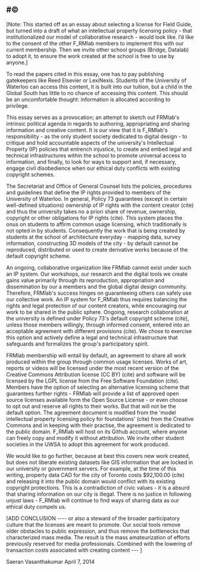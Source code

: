 #©
---
[Note: This started off as an essay about selecting a license for Field Guide, but turned into a draft of what an intellectual property licensing policy - that institutionalized our model of collaborative research - would look like. I’d like to the consent of the other F_RMlab members to implement this with our current membership. Then we invite other school groups (Bridge, Datalab) to adopt it, to ensure the work created at the school is free to use by anyone.]

To read the papers cited in this essay, one has to pay publishing gatekeepers like Reed Elsevier or LexiNexis. Students of the University of Waterloo can access this content, it is built into our tuition, but a child in the Global South has little to no chance of accessing this content. This should be an uncomfortable thought: information is allocated according to privilege.
 
This essay serves as a provocation; an attempt to sketch out FRMlab's intrinsic political agenda in regards to authoring, appropriating and sharing information and creative content. It is our view that it is F_RMlab's responsibility - as the only student society dedicated to digital design - to critique and hold accountable aspects of the university's Intellectual Property (IP) policies that entrench injustice, to create and embed legal and technical infrastructures within the school to promote universal access to information, and finally, to look for ways to support and, if necessary, engage civil disobedience when our ethical duty conflicts with existing copyright schemes.
 
The Secretariat and Office of General Counsel lists the policies, procedures and guidelines that define the IP rights provided to members of the University of Waterloo. In general, Policy 73 guarantees (except in certain well-defined situations) ownership of IP rights with the content creator (cite) and thus the university takes no a priori share of revenue, ownership, copyright or other obligations for IP rights (cite). This system places the onus on students to affirm common usage licensing, which traditionally is not opted in by students. Consequently the work that is being created by students at the school of architecture everyday - mapping data, survey information, constructing 3D models of the city - by default cannot be reproduced, distributed or used to create derivative works because of the default copyright scheme.
 
An ongoing, collaborative organization like FRMlab cannot exist under such an IP system. Our workshops, our research and the digital tools we create gains value primarily through its reproduction, appropriation and dissemination by our a members and the global digital design community. Therefore, FRMlab's success hinges on guaranteeing others can safely use our collective work. An IP system for F_RMlab thus requires balancing the rights and legal protection of our content creators, while encouraging our work to be shared in the public sphere. Ongoing, research collaboration at the university is defined under Policy 73's default copyright scheme (cite), unless those members willingly, through informed consent, entered into an acceptable agreement with different provisions (cite). We chose to exercise this option and actively define a legal and technical infrastructure that safeguards and formalizes the group's participatory spirit.
 
FRMlab membership will entail by default, an agreement to share all work produced within the group through common usage licenses. Works of art, reports or videos will be licensed under the most recent version of the Creative Commons Attribution license (CC BY) (cite) and software will be licensed by the LGPL license from the Free Software Foundation (cite). Members have the option of selecting an alternative licensing scheme that guarantees further rights - FRMlab will provide a list of approved open source licenses available form the Open Source License - or even choose to opt out and reserve all rights to their works. But that will not be the default option. The agreement document is modified from the 'model intellectual property licensing policy for foundations' (cite) from the Creative Commons and in keeping with their practise, the agreement is dedicated to the public domain. F_RMlab will host on its Github account, where anyone can freely copy and modify it without attribution. We invite other student societies in the UWSA to adopt this agreement for work produced.
 
We would like to go further, because at best this covers new work created, but does not liberate existing datasets like GIS information that are locked in our university or government servers. For example, at the time of this writing, property data CAD for the city of Toronto costs $92,100.00 (cite) and releasing it into the public domain would conflict with its existing copyright protections. This is a contradiction of civic values - it is a absurd that sharing information on our city is illegal. There is no justice in following unjust laws - F_RMlab will continue to find ways of sharing data as our ethical duty compels us.
 
[ADD CONCLUSION ---- 
 or also a steward of the broader participatory culture that the licenses are meant to promote. Our social tools remove older obstacles to public expression, and thus remove the bottlenecks that characterized mass media. The result is the mass amateurization of efforts previously reserved for media professionals. Combined with the lowering of transaction costs associated with creating content --- ]
 
Saeran Vasanthakumar
April 7, 2014
